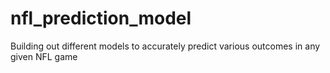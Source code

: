 # nfl_prediction_model
Building out different models to accurately predict various outcomes in any given NFL game
